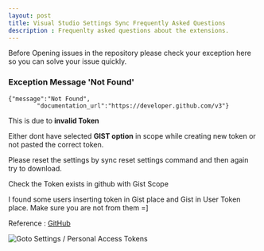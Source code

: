 ```yaml
---
layout: post
title: Visual Studio Settings Sync Frequently Asked Questions
description : Frequenlty asked questions about the extensions.
---
```


Before Opening issues in the repository please check your exception here so you can solve your issue quickly.

### Exception Message 'Not Found'

```
{"message":"Not Found",
        "documentation_url":"https://developer.github.com/v3"}
```


This is due to **invalid Token**

Either dont have selected **GIST option** in scope while creating new token or not pasted the correct token.

Please reset the settings by sync reset settings command and then again try to download.

Check the Token exists in github with Gist Scope

I found some users inserting token in Gist place and Gist in User Token place. Make sure you are not from them =]

Reference : [GitHub](https://developer.github.com/v3/#authentication)

![Goto Settings / Personal Access Tokens](http://shanalikhan.github.io/img/github2.PNG)
